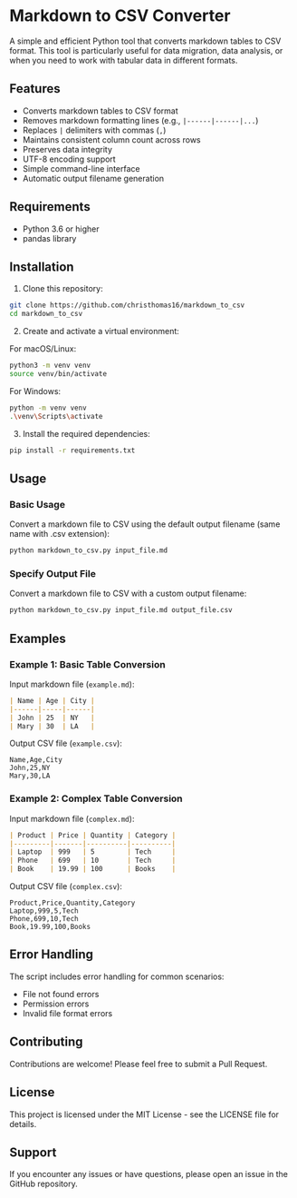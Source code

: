 # Markdown to CSV Converter

A simple and efficient Python tool that converts markdown tables to CSV format. This tool is particularly useful for data migration, data analysis, or when you need to work with tabular data in different formats.

## Features

- Converts markdown tables to CSV format
- Removes markdown formatting lines (e.g., `|------|------|...`)
- Replaces `|` delimiters with commas (`,`)
- Maintains consistent column count across rows
- Preserves data integrity
- UTF-8 encoding support
- Simple command-line interface
- Automatic output filename generation

## Requirements

- Python 3.6 or higher
- pandas library

## Installation

1. Clone this repository:
```bash
git clone https://github.com/christhomas16/markdown_to_csv
cd markdown_to_csv
```

2. Create and activate a virtual environment:

For macOS/Linux:
```bash
python3 -m venv venv
source venv/bin/activate
```

For Windows:
```bash
python -m venv venv
.\venv\Scripts\activate
```

3. Install the required dependencies:
```bash
pip install -r requirements.txt
```

## Usage

### Basic Usage
Convert a markdown file to CSV using the default output filename (same name with .csv extension):
```bash
python markdown_to_csv.py input_file.md
```

### Specify Output File
Convert a markdown file to CSV with a custom output filename:
```bash
python markdown_to_csv.py input_file.md output_file.csv
```

## Examples

### Example 1: Basic Table Conversion

Input markdown file (`example.md`):
```markdown
| Name | Age | City |
|------|-----|------|
| John | 25  | NY   |
| Mary | 30  | LA   |
```

Output CSV file (`example.csv`):
```csv
Name,Age,City
John,25,NY
Mary,30,LA
```

### Example 2: Complex Table Conversion

Input markdown file (`complex.md`):
```markdown
| Product | Price | Quantity | Category |
|---------|-------|----------|----------|
| Laptop  | 999   | 5        | Tech     |
| Phone   | 699   | 10       | Tech     |
| Book    | 19.99 | 100      | Books    |
```

Output CSV file (`complex.csv`):
```csv
Product,Price,Quantity,Category
Laptop,999,5,Tech
Phone,699,10,Tech
Book,19.99,100,Books
```

## Error Handling

The script includes error handling for common scenarios:
- File not found errors
- Permission errors
- Invalid file format errors

## Contributing

Contributions are welcome! Please feel free to submit a Pull Request.

## License

This project is licensed under the MIT License - see the LICENSE file for details.

## Support

If you encounter any issues or have questions, please open an issue in the GitHub repository. 